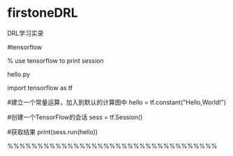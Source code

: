 # firstoneDRL
DRL学习实录


#tensorflow 

% use tensorflow to print session

hello.py

import tensorflow as tf    

#建立一个常量运算，加入到默认的计算图中
hello = tf.constant("Hello,World!")

#创建一个TensorFlow的会话
sess = tf.Session()

#获取结果
print(sess.run(hello))

%%%%%%%%%%%%%%%%%%%%%%%%%%%%%%%%%%%
